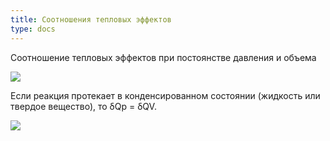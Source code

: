 ```yaml
---
title: Соотношения тепловых эффектов
type: docs
---
```


Соотношение тепловых эффектов при постоянстве давления и объема

![](/images/sootnosheniya-teplovyh-ehffektov/sootnosheniya-teplovyh-ehffektov_clip_image001.png)

Если реакция протекает в конденсированном состоянии (жидкость или твердое вещество), то δQp = δQV.

![](/images/sootnosheniya-teplovyh-ehffektov/sootnosheniya-teplovyh-ehffektov_clip_image001_0000.png)

